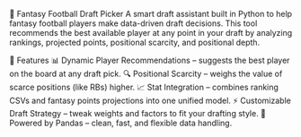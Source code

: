 🏈 Fantasy Football Draft Picker
A smart draft assistant built in Python to help fantasy football players make data-driven draft decisions. This tool recommends the best available player at any point in your draft by analyzing rankings, projected points, positional scarcity, and positional depth.

🚀 Features
📊 Dynamic Player Recommendations – suggests the best player on the board at any draft pick.
🔍 Positional Scarcity – weighs the value of scarce positions (like RBs) higher.
📈 Stat Integration – combines ranking CSVs and fantasy points projections into one unified model.
⚡ Customizable Draft Strategy – tweak weights and factors to fit your drafting style.
🐼 Powered by Pandas – clean, fast, and flexible data handling.
